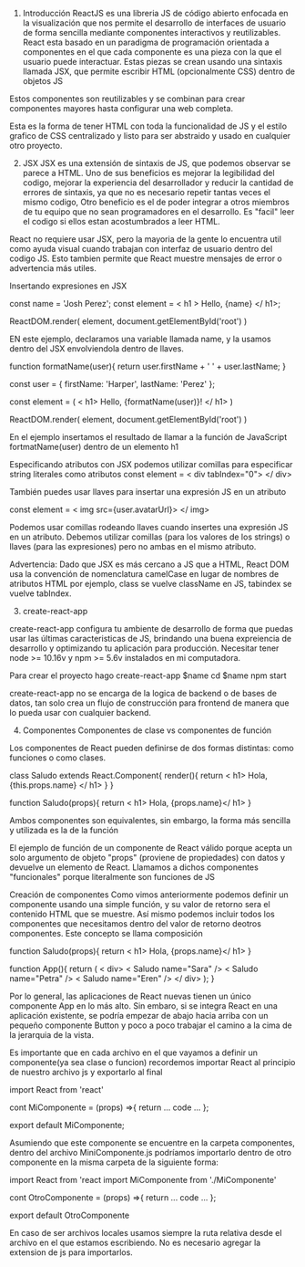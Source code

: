 1. Introducción
ReactJS es una libreria JS de código abierto enfocada en la visualización que nos permite el desarrollo de interfaces de usuario de forma sencilla mediante componentes interactivos y reutilizables.
React esta basado en un paradigma de programación orientada a componentes en el que cada componente es una pieza con la que el usuario puede interactuar. Estas piezas se crean usando una sintaxis llamada JSX, que permite escribir HTML (opcionalmente CSS) dentro de objetos JS

Estos componentes son reutilizables y se combinan para crear componentes mayores hasta configurar una web completa.

Esta es la forma de tener HTML con toda la funcionalidad de JS y el estilo grafico de CSS centralizado y listo para ser abstraido y usado en cualquier otro proyecto.


2. JSX
JSX es una extensión de sintaxis de JS, que podemos observar se parece a HTML.
Uno de sus beneficios es mejorar la legibilidad del codigo, mejorar la experiencia del desarrollador y reducir la cantidad de errores de sintaxis, ya que no es necesario repetir tantas veces el mismo codigo, Otro beneficio es el de poder integrar a otros miembros de tu equipo que no sean programadores en el desarrollo. Es "facil" leer el codigo si ellos estan acostumbrados a leer HTML.

React no requiere usar JSX, pero la mayoria de la gente lo encuentra util como ayuda visual cuando trabajan con interfaz de usuario dentro del codigo JS. Esto tambien permite que React muestre mensajes de error o advertencia más utiles.

Insertando expresiones en JSX

const name = 'Josh Perez';
const element = < h1 > Hello, {name} </ h1>;

ReactDOM.render(
    element,
    document.getElementById('root')
)

EN este ejemplo, declaramos una variable llamada name, y la usamos dentro del JSX envolviendola dentro de llaves.

function formatName(user){
    return user.firstName + ' ' + user.lastName;
}

const user = {
    firstName: 'Harper',
    lastName: 'Perez'
};

const element = (
    < h1>
    Hello, {formatName(user)}!
    </ h1>
)

ReactDOM.render(
    element,
    document.getElementById('root')
)

En el ejemplo insertamos el resultado de llamar a la función de JavaScript fortmatName(user) dentro de un elemento h1


Especificando atributos con JSX
podemos utilizar comillas para especificar string literales como atributos
const element = < div tabIndex="0"> </ div>

También puedes usar llaves para insertar una expresión JS en un atributo

const element = < img src={user.avatarUrl}> </ img>

Podemos usar comillas rodeando llaves cuando insertes una expresión JS en un atributo. Debemos utilizar comillas (para los valores de los strings) o llaves (para las expresiones) pero no ambas en el mismo atributo.

Advertencia:
Dado que JSX es más cercano a JS que a HTML, React DOM usa la convención de nomenclatura camelCase en lugar de nombres de atributos HTML
por ejemplo, class se vuelve className en JS, tabindex se vuelve tabIndex.

3. create-react-app

create-react-app configura tu ambiente de desarrollo de forma que puedas usar las últimas caracteristicas de JS, brindando una buena expreiencia de desarrollo y optimizando tu aplicación para producción. Necesitar tener node >= 10.16v y npm >= 5.6v instalados en mi computadora.

Para crear el proyecto hago
create-react-app $name
cd $name
npm start

create-react-app no se encarga de la logica de backend o de bases de datos, tan solo crea un flujo de construcción para frontend de manera que lo pueda usar con cualquier backend.


4. Componentes
Componentes de clase vs componentes de función

Los componentes de React pueden definirse de dos formas distintas: como funciones o como clases.

class Saludo extends React.Component{
    render(){
        return < h1> Hola, {this.props.name} </ h1>
    }
}

function Saludo(props){
    return < h1> Hola, {props.name}</ h1>
}

Ambos componentes son equivalentes, sin embargo, la forma más sencilla y utilizada es la de la función

El ejemplo de función de un componente de React válido porque acepta un solo argumento de objeto "props" (proviene de propiedades) con datos y devuelve un elemento de React. Llamamos a dichos componentes "funcionales" porque literalmente son funciones de JS

Creación de componentes
Como vimos anteriormente podemos definir un componente usando una simple función, y su valor de retorno sera el contenido HTML que se muestre. Así mismo podemos incluir todos los componentes que necesitamos dentro del valor de retorno deotros componentes. Este concepto se llama composición

function Saludo(props){
    return < h1> Hola, {props.name}</ h1>
}

function App(){
    return (
        < div>
        < Saludo name="Sara" />
        < Saludo name="Petra" />
        < Saludo name="Eren" />
        </ div>
    );
}

Por lo general, las aplicaciones de React nuevas tienen un único componente App en lo más alto. Sin embaro, si se integra React en una aplicación existente, se podría empezar de abajo hacia arriba con un pequeño componente Button y poco a poco trabajar el camino a la cima de la jerarquia de la vista.

Es importante que en cada archivo en el que vayamos a definir un componente(ya sea clase o funcion) recordemos importar React al principio de nuestro archivo js y exportarlo al final

import React from 'react'

cont MiComponente = (props) =>{
    return ... code ...
};

export default MiComponente;

Asumiendo que este componente se encuentre en la carpeta componentes, dentro del archivo MiniComponente.js podríamos importarlo dentro de otro componente en la misma carpeta de la siguiente forma:

import React from 'react
import MiComponente from './MiComponente'

cont OtroComponente = (props) =>{
    return ... code ...
};

export default OtroComponente

En caso de ser archivos locales usamos siempre la ruta relativa desde el archivo en el que estamos escribiendo. No es necesario agregar la extension de js para importarlos.